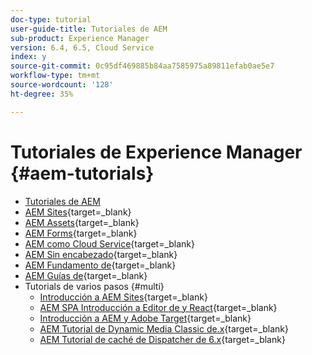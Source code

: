```yaml
---
doc-type: tutorial
user-guide-title: Tutoriales de AEM
sub-product: Experience Manager
version: 6.4, 6.5, Cloud Service
index: y
source-git-commit: 0c95df469885b84aa7585975a89811efab0ae5e7
workflow-type: tm+mt
source-wordcount: '128'
ht-degree: 35%

---
```



# Tutoriales de Experience Manager {#aem-tutorials}

+ [Tutoriales de AEM](overview.md)
+ [AEM Sites](https://experienceleague.adobe.com/docs/experience-manager-learn/sites/overview.html){target=_blank}
+ [AEM Assets](https://experienceleague.adobe.com/docs/experience-manager-learn/assets/overview.html){target=_blank}
+ [AEM Forms](https://experienceleague.adobe.com/docs/experience-manager-learn/forms/overview.html){target=_blank}
+ [AEM como Cloud Service](https://experienceleague.adobe.com/docs/experience-manager-learn/cloud-service/overview.html?lang=es){target=_blank}
+ [AEM Sin encabezado](https://experienceleague.adobe.com/docs/experience-manager-learn/getting-started-with-aem-headless/overview.html?lang=es){target=_blank}
+ [AEM Fundamento de](https://experienceleague.adobe.com/docs/experience-manager-learn/cloud-service/overview.html?lang=es){target=_blank}
+ [AEM Guías de](https://experienceleague.adobe.com/docs/experience-manager-guides-learn/tutorials/overview.html){target=_blank}
+ Tutorials de varios pasos {#multi}
   + [Introducción a AEM Sites](https://experienceleague.adobe.com/docs/experience-manager-learn/getting-started-wknd-tutorial-develop/overview.html?lang=es){target=_blank}
   + [AEM SPA Introducción a Editor de y React](https://experienceleague.adobe.com/docs/experience-manager-learn/spa-react-tutorial/overview.html){target=_blank}
   + [Introducción a AEM y Adobe Target](https://experienceleague.adobe.com/docs/experience-manager-learn/aem-target-tutorial/overview.html){target=_blank}
   + [AEM Tutorial de Dynamic Media Classic de.x](https://experienceleague.adobe.com/docs/experience-manager-learn/dynamic-media-classic-tutorial/overview.html){target=_blank}
   + [AEM Tutorial de caché de Dispatcher de 6.x](https://experienceleague.adobe.com/docs/experience-manager-learn/dispatcher-tutorial/overview.html){target=_blank}
